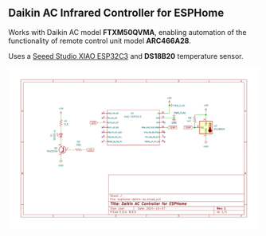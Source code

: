 ## Daikin AC Infrared Controller for ESPHome

Works with Daikin AC model **FTXM50QVMA**, enabling automation of the functionality of remote control unit model **ARC466A28**.

Uses a [Seeed Studio XIAO ESP32C3](https://www.seeedstudio.com/Seeed-XIAO-ESP32C3-p-5431.html) and **DS18B20** temperature sensor.

![circuit diagram](esphome-daikin-ac.svg)